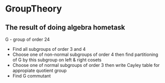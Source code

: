 # GroupTheory
## The result of doing algebra hometask

G - group of order 24

* Find all subgroups of order 3 and 4
* Choose one of non-normal subgroups of order 4 then find partitioning of G by this subgroup on left & right cosets
* Choose one of normal subgroups of order 3 then write Cayley table for appropiate quotient group
* Find G commutant